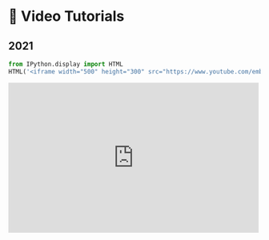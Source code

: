 # 🎥 Video Tutorials

## 2021


```python
from IPython.display import HTML
HTML('<iframe width="500" height="300" src="https://www.youtube.com/embed/knh5elRksUk" frameborder="0" allow="accelerometer; autoplay; encrypted-media; gyroscope; picture-in-picture" allowfullscreen></iframe>')

```




<iframe width="500" height="300" src="https://www.youtube.com/embed/knh5elRksUk" frameborder="0" allow="accelerometer; autoplay; encrypted-media; gyroscope; picture-in-picture" allowfullscreen></iframe>




```python

```
